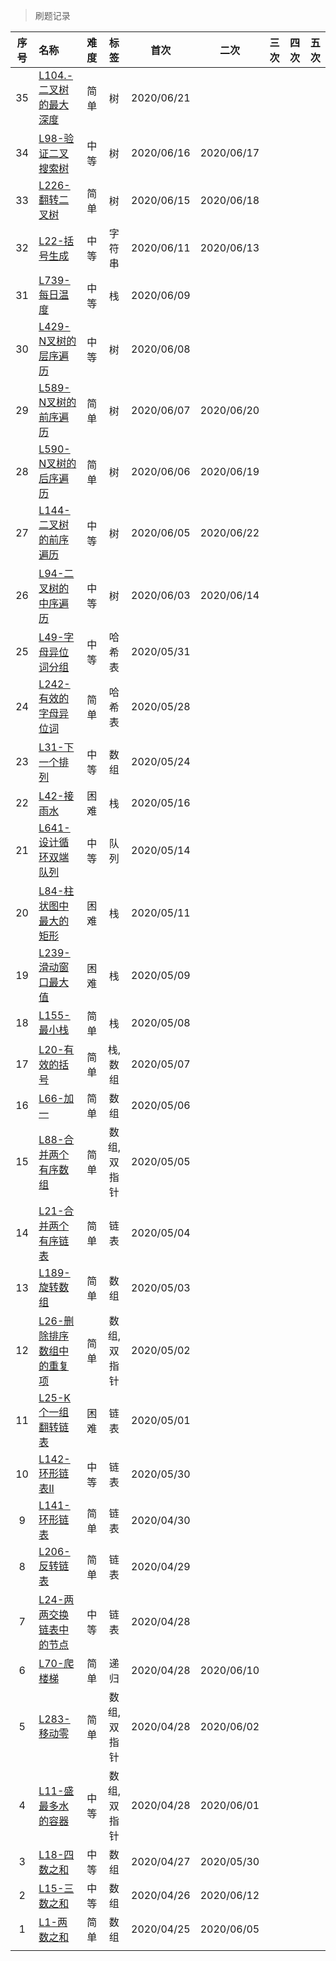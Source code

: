 > 刷题记录


| 序号 | 名称 | 难度 | 标签 | 首次 | 二次 | 三次 | 四次 | 五次 |
| :---: | :---- | :---: | :---: | :---: | :---: | :---: | :---: | :---: |
| 35 | [L104.-二叉树的最大深度](https://leetcode-cn.com/problems/maximum-depth-of-binary-tree/) | 简单 | 树 | 2020/06/21 |  |  |  |  |
| 34 | [L98-验证二叉搜索树](https://leetcode-cn.com/problems/validate-binary-search-tree/) | 中等 | 树 | 2020/06/16 | 2020/06/17 |  |  |  |
| 33 | [L226-翻转二叉树](https://leetcode-cn.com/problems/invert-binary-tree/) | 简单 | 树 | 2020/06/15 | 2020/06/18 |  |  |  |
| 32 | [L22-括号生成](https://leetcode-cn.com/problems/generate-parentheses/) | 中等 | 字符串 | 2020/06/11 | 2020/06/13 |  |  |  |
| 31 | [L739-每日温度](https://leetcode-cn.com/problems/daily-temperatures/) | 中等 | 栈 | 2020/06/09 |  |  |  |  |
| 30 | [L429-N叉树的层序遍历](https://leetcode-cn.com/problems/n-ary-tree-level-order-traversal/) | 中等 | 树 | 2020/06/08 |  |  |  |  |
| 29 | [L589-N叉树的前序遍历](https://leetcode-cn.com/problems/n-ary-tree-preorder-traversal/) | 简单 | 树 | 2020/06/07 | 2020/06/20 |  |  |  |
| 28 | [L590-N叉树的后序遍历](https://leetcode-cn.com/problems/n-ary-tree-postorder-traversal/) | 简单 | 树 | 2020/06/06 | 2020/06/19 |  |  |  |
| 27 | [L144-二叉树的前序遍历](https://leetcode-cn.com/problems/binary-tree-preorder-traversal/) | 中等 | 树 | 2020/06/05 | 2020/06/22 |  |  |  |
| 26 | [L94-二叉树的中序遍历](https://leetcode-cn.com/problems/binary-tree-inorder-traversal/) | 中等 | 树 | 2020/06/03 | 2020/06/14 |  |  |  |
| 25 | [L49-字母异位词分组](https://leetcode-cn.com/problems/group-anagrams/) | 中等 | 哈希表 | 2020/05/31 |  |  |  |  |
| 24 | [L242-有效的字母异位词](https://leetcode-cn.com/problems/valid-anagram/) | 简单 | 哈希表 | 2020/05/28 |  |  |  |  |
| 23 | [L31-下一个排列](https://leetcode-cn.com/problems/next-permutation/) | 中等 | 数组 | 2020/05/24 |  |  |  |  |
| 22 | [L42-接雨水](https://leetcode-cn.com/problems/trapping-rain-water/) | 困难 | 栈 | 2020/05/16 |  |  |  |  |
| 21 | [L641-设计循环双端队列](https://leetcode-cn.com/problems/design-circular-deque/) | 中等 | 队列 | 2020/05/14 |  |  |  |  |
| 20 | [L84-柱状图中最大的矩形](https://leetcode-cn.com/problems/largest-rectangle-in-histogram/) | 困难 | 栈 | 2020/05/11 |  |  |  |  |
| 19 | [L239-滑动窗口最大值](https://leetcode-cn.com/problems/sliding-window-maximum/) | 困难 | 栈 | 2020/05/09 |  |  |  |  |
| 18 | [L155-最小栈](https://leetcode-cn.com/problems/min-stack/) | 简单 | 栈 | 2020/05/08 |  |  |  |  |
| 17 | [L20-有效的括号](https://leetcode-cn.com/problems/valid-parentheses/) | 简单 | 栈,数组 | 2020/05/07 |  |  |  |  |
| 16 | [L66-加一](https://leetcode-cn.com/problems/plus-one/) | 简单 | 数组 | 2020/05/06 |  |  |  |  |
| 15 | [L88-合并两个有序数组](https://leetcode-cn.com/problems/merge-sorted-array/) | 简单 | 数组,双指针 | 2020/05/05 |  |  |  |  |
| 14 | [L21-合并两个有序链表](https://leetcode-cn.com/problems/merge-two-sorted-lists/) | 简单 | 链表 | 2020/05/04 |  |  |  |  |
| 13 | [L189-旋转数组](https://leetcode-cn.com/problems/rotate-array/) | 简单 | 数组 | 2020/05/03 |  |  |  |  |
| 12 | [L26-删除排序数组中的重复项](https://leetcode-cn.com/problems/remove-duplicates-from-sorted-array/) | 简单 | 数组,双指针 | 2020/05/02 |  |  |  |  |
| 11 | [L25-K个一组翻转链表](https://leetcode-cn.com/problems/reverse-nodes-in-k-group/) | 困难 | 链表 | 2020/05/01 |  |  |  |  |
| 10 | [L142-环形链表II](https://leetcode-cn.com/problems/linked-list-cycle-ii/) | 中等 | 链表 | 2020/05/30 |  |  |  |  |
| 9 | [L141-环形链表](https://leetcode-cn.com/problems/linked-list-cycle/) | 简单 | 链表 | 2020/04/30 |  |  |  |  |
| 8 | [L206-反转链表](https://leetcode-cn.com/problems/reverse-linked-list/) | 简单 | 链表 | 2020/04/29 |  |  |  |  |
| 7 | [L24-两两交换链表中的节点](https://leetcode-cn.com/problems/swap-nodes-in-pairs/) | 中等 | 链表 | 2020/04/28 |  |  |  |  |
| 6 | [L70-爬楼梯](https://leetcode-cn.com/problems/climbing-stairs/) | 简单 | 递归 | 2020/04/28 | 2020/06/10 |  |  |  |
| 5 | [L283-移动零](https://leetcode-cn.com/problems/move-zeroes/) | 简单 | 数组,双指针 | 2020/04/28 | 2020/06/02 |  |  |  |
| 4 | [L11-盛最多水的容器](https://leetcode-cn.com/problems/container-with-most-water/) | 中等 | 数组,双指针 | 2020/04/28 | 2020/06/01 |  |  |  |
| 3 | [L18-四数之和](https://leetcode-cn.com/problems/4sum/) | 中等 | 数组 | 2020/04/27 | 2020/05/30 |  |  |  |
| 2 | [L15-三数之和](https://leetcode-cn.com/problems/3sum/) | 中等 | 数组 | 2020/04/26 | 2020/06/12 |  |  |  |
| 1 | [L1-两数之和](https://leetcode-cn.com/problems/two-sum/) | 简单 | 数组 | 2020/04/25 | 2020/06/05 |  |  |  |
|      |                                                              |      |             |            |            |      |      | |
